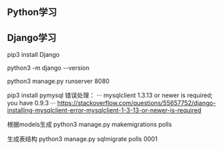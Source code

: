 ## Python学习

## Django学习
pip3 install Django

python3 -m django --version

python3 manage.py runserver 8080


pip3 install pymysql
错误处理：
···
mysqlclient 1.3.13 or newer is required; you have 0.9.3
···
https://stackoverflow.com/questions/55657752/django-installing-mysqlclient-error-mysqlclient-1-3-13-or-newer-is-required


根据models生成
python3 manage.py makemigrations polls

生成表结构
python3 manage.py sqlmigrate polls 0001

